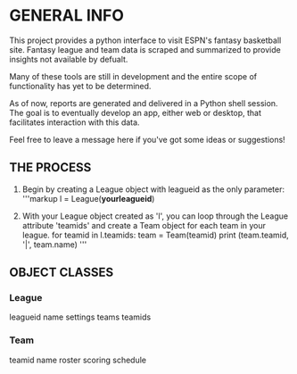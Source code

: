 # GENERAL INFO

This project provides a python interface to visit ESPN's fantasy basketball site. Fantasy league and team data is scraped and summarized to provide insights not available by defualt.

Many of these tools are still in development and the entire scope of functionality has yet to be determined.

As of now, reports are generated and delivered in a Python shell session. The goal is to eventually develop an app, either web or desktop, that facilitates interaction with this data.

Feel free to leave a message here if you've got some ideas or suggestions!

## THE PROCESS
1. Begin by creating a League object with leagueid as the only parameter:
'''markup    l = League(__yourleagueid__)
    
2. With your League object created as 'l', you can loop through the League attribute 'teamids' and create a Team object for each team in your league.
    for teamid in l.teamids:
      team = Team(teamid)
      print (team.teamid, '|', team.name)
'''
## OBJECT CLASSES

### League
leagueid
name
settings
teams
teamids

### Team
teamid
name
roster
scoring
schedule
